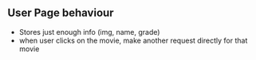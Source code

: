 ## User Page behaviour
- Stores just enough info (img, name, grade)
- when user clicks on the movie, make another request directly for that movie